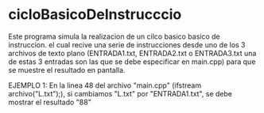 # cicloBasicoDeInstrucccio
Este programa simula la realizacion de un cilco basico basico de instruccion. el cual recive una serie de instrucciones desde uno de los 3 archivos de texto plano  (ENTRADA1.txt, ENTRADA2.txt o ENTRADA3.txt una de estas 3 entradas son las que se debe especificar en main.cpp) 
para que se muestre el resultado en pantalla.

EJEMPLO 1:
En la linea 48 del archivo "main.cpp" (ifstream archivo("L.txt");), si cambiamos "L.txt" por  "ENTRADA1.txt", se debe mostrar el resultado "88"










